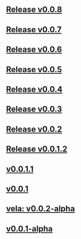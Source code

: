 ## [Release v0.0.8](https://github.com/oam-dev/kubevela/releases/tag/v0.0.8)

## [Release v0.0.7](https://github.com/oam-dev/kubevela/releases/tag/v0.0.7)

## [Release v0.0.6](https://github.com/oam-dev/kubevela/releases/tag/v0.0.6)

## [Release v0.0.5](https://github.com/oam-dev/kubevela/releases/tag/v0.0.5)

## [Release v0.0.4](https://github.com/oam-dev/kubevela/releases/tag/v0.0.4)

## [Release v0.0.3](https://github.com/oam-dev/kubevela/releases/tag/v0.0.3)

## [Release v0.0.2](https://github.com/oam-dev/kubevela/releases/tag/v0.0.2)

## [Release v0.0.1.2](https://github.com/oam-dev/kubevela/releases/tag/v0.0.1.2)

## [v0.0.1.1](https://github.com/oam-dev/kubevela/releases/tag/v0.0.1.1)

## [v0.0.1](https://github.com/oam-dev/kubevela/releases/tag/v0.0.1)

## [vela: v0.0.2-alpha](https://github.com/oam-dev/kubevela/releases/tag/vela-v0.0.2-alpha)

## [v0.0.1-alpha](https://github.com/oam-dev/kubevela/releases/tag/v0.0.1-alpha)